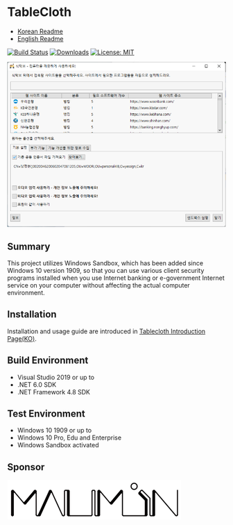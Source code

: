 # TableCloth

* [Korean Readme](README.md)
* [English Readme](README.EN.md)

[![Build Status](https://github.com/dotnetdev-kr/TableCloth/actions/workflows/publish-msi.yml/badge.svg)](https://github.com/yourtablecloth/TableCloth/actions)
[![Downloads](https://img.shields.io/github/downloads/yourtablecloth/TableCloth/total?label=%EC%8B%9D%ED%83%81%EB%B3%B4%20%EB%8B%A4%EC%9A%B4%EB%A1%9C%EB%93%9C)](https://github.com/yourtablecloth/TableCloth/releases)
[![License: MIT](https://img.shields.io/badge/License-MIT-yellow.svg)](LICENSE.txt)

![Main Screen](docs/images/TableCloth.png)

## Summary

This project utilizes Windows Sandbox, which has been added since Windows 10 version 1909, so that you can use various client security programs installed when you use Internet banking or e-government Internet service on your computer without affecting the actual computer environment.

## Installation

Installation and usage guide are introduced in [Tablecloth Introduction Page(KO)](https://yourtablecloth.github.io).

## Build Environment

* Visual Studio 2019 or up to
* .NET 6.0 SDK
* .NET Framework 4.8 SDK

## Test Environment

* Windows 10 1909 or up to
* Windows 10 Pro, Edu and Enterprise
* Windows Sandbox activated

## Sponsor

![MAUMIN](docs/images/maumin.png)
